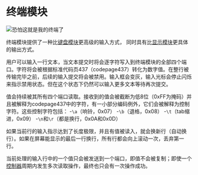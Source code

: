 # 终端模块
![恐怕这就是我的终端了](item:tis3d:terminal_module)

终端模块提供了一种比[键盘模块](keypad_module.md)更高级的输入方式， 同时具有比[显示模块](display_module.md)更具体的输出方式。

用户可以输入一行文本，当文本提交时将会逐字符写入到终端模块的全部四个端口。字符将会被根据标准代码页437（codepage437）转化为数字值。在整行被传输完毕之前，后续的输入提交将会被禁用。输入框会变灰，输入光标会停止闪烁来指示禁用状态。但在这个状态下仍然可以输入更多文本等待再次提交。

值会持续被其所有四个端口读取。接收到的值会被截断为低8位（0xFF为掩码）并且被解释为codepage437中的字符，有一小部分编码例外，它们会被解释为控制字符。这些控制字符包括：
-`\a`（响铃，0x07）
-`\b`（退格，0x08）
-`\t`（tab缩进，0x09）
-`\n`和`\r`（都是换行，0x0A和0x0D）

如果当前行的输入指示达到了长度极限，并且有值被读入，就会换新行（自动换行）。如果在屏幕能显示的最后一行换行，所有行都会向上滚动一次，丢弃第一行。

当前处理的输入行中的一个值只会被发送到一个端口，即值不会被复制；即使一个[控制器](../block/controller.md)周期内发生多次读取操作，最终也只会有一次操作成功。

